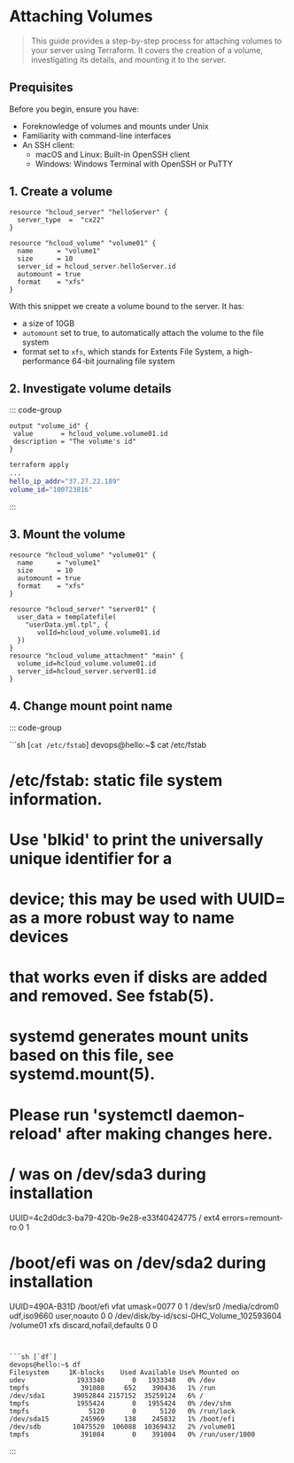 # Attaching Volumes

> This guide provides a step-by-step process for attaching volumes to your server using Terraform. It covers the creation of a volume, investigating its details, and mounting it to the server.

## Prequisites

Before you begin, ensure you have:

- Foreknowledge of volumes and mounts under Unix
- Familiarity with command-line interfaces
- An SSH client:
  - macOS and Linux: Built-in OpenSSH client
  - Windows: Windows Terminal with OpenSSH or PuTTY

## 1. Create a volume

```hcl
resource "hcloud_server" "helloServer" {
  server_type  =  "cx22"
}

resource "hcloud_volume" "volume01" {
  name      = "volume1"
  size      = 10
  server_id = hcloud_server.helloServer.id
  automount = true
  format    = "xfs"
}
```

With this snippet we create a volume bound to the server. It has:

- a size of 10GB
- `automount` set to true, to automatically attach the volume to the file system
- format set to `xfs`, which stands for Extents File System, a high-performance 64-bit journaling file system

## 2. Investigate volume details

::: code-group

```hcl [main.tf]
output "volume_id" {
 value       = hcloud_volume.volume01.id
 description = "The volume's id"
}
```

```sh [output]
terraform apply
...
hello_ip_addr="37.27.22.189"
volume_id="100723816"
```

:::

## 3. Mount the volume

```hcl
resource "hcloud_volume" "volume01" {
  name      = "volume1"
  size      = 10
  automount = true
  format    = "xfs"
}

resource "hcloud_server" "server01" {
  user_data = templatefile(
    "userData.yml.tpl", {
       volId=hcloud_volume.volume01.id
  })
}
resource "hcloud_volume_attachment" "main" {
  volume_id=hcloud_volume.volume01.id
  server_id=hcloud_server.server01.id
}
```

## 4. Change mount point name

::: code-group

```sh [`cat /etc/fstab`]
devops@hello:~$ cat /etc/fstab

# /etc/fstab: static file system information.

#

# Use 'blkid' to print the universally unique identifier for a

# device; this may be used with UUID= as a more robust way to name devices

# that works even if disks are added and removed. See fstab(5).

#

# systemd generates mount units based on this file, see systemd.mount(5).

# Please run 'systemctl daemon-reload' after making changes here.

#

# <file system> <mount point> <type> <options> <dump> <pass>

# / was on /dev/sda3 during installation

UUID=4c2d0dc3-ba79-420b-9e28-e33f40424775 / ext4 errors=remount-ro 0 1

# /boot/efi was on /dev/sda2 during installation

UUID=490A-B31D /boot/efi vfat umask=0077 0 1
/dev/sr0 /media/cdrom0 udf,iso9660 user,noauto 0 0
/dev/disk/by-id/scsi-0HC_Volume_102593604 /volume01 xfs discard,nofail,defaults 0 0

````


```sh [`df`]
devops@hello:~$ df
Filesystem     1K-blocks    Used Available Use% Mounted on
udev             1933340       0   1933340   0% /dev
tmpfs             391088     652    390436   1% /run
/dev/sda1       39052844 2157152  35259124   6% /
tmpfs            1955424       0   1955424   0% /dev/shm
tmpfs               5120       0      5120   0% /run/lock
/dev/sda15        245969     138    245832   1% /boot/efi
/dev/sdb        10475520  106088  10369432   2% /volume01
tmpfs             391084       0    391084   0% /run/user/1000
````

:::
